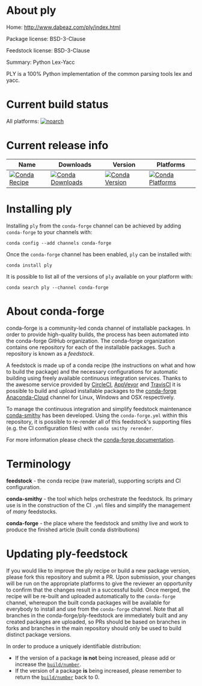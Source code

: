 About ply
=========

Home: http://www.dabeaz.com/ply/index.html

Package license: BSD-3-Clause

Feedstock license: BSD-3-Clause

Summary: Python Lex-Yacc

PLY is a 100% Python implementation of the common parsing tools lex and
yacc.


Current build status
====================

All platforms:
[![noarch](https://img.shields.io/circleci/project/github/conda-forge/ply-feedstock/master.svg?label=noarch)](https://circleci.com/gh/conda-forge/ply-feedstock)

Current release info
====================

| Name | Downloads | Version | Platforms |
| --- | --- | --- | --- |
| [![Conda Recipe](https://img.shields.io/badge/recipe-ply-green.svg)](https://anaconda.org/conda-forge/ply) | [![Conda Downloads](https://img.shields.io/conda/dn/conda-forge/ply.svg)](https://anaconda.org/conda-forge/ply) | [![Conda Version](https://img.shields.io/conda/vn/conda-forge/ply.svg)](https://anaconda.org/conda-forge/ply) | [![Conda Platforms](https://img.shields.io/conda/pn/conda-forge/ply.svg)](https://anaconda.org/conda-forge/ply) |

Installing ply
==============

Installing `ply` from the `conda-forge` channel can be achieved by adding `conda-forge` to your channels with:

```
conda config --add channels conda-forge
```

Once the `conda-forge` channel has been enabled, `ply` can be installed with:

```
conda install ply
```

It is possible to list all of the versions of `ply` available on your platform with:

```
conda search ply --channel conda-forge
```


About conda-forge
=================

conda-forge is a community-led conda channel of installable packages.
In order to provide high-quality builds, the process has been automated into the
conda-forge GitHub organization. The conda-forge organization contains one repository
for each of the installable packages. Such a repository is known as a *feedstock*.

A feedstock is made up of a conda recipe (the instructions on what and how to build
the package) and the necessary configurations for automatic building using freely
available continuous integration services. Thanks to the awesome service provided by
[CircleCI](https://circleci.com/), [AppVeyor](http://www.appveyor.com/)
and [TravisCI](https://travis-ci.org/) it is possible to build and upload installable
packages to the [conda-forge](https://anaconda.org/conda-forge)
[Anaconda-Cloud](http://docs.anaconda.org/) channel for Linux, Windows and OSX respectively.

To manage the continuous integration and simplify feedstock maintenance
[conda-smithy](http://github.com/conda-forge/conda-smithy) has been developed.
Using the ``conda-forge.yml`` within this repository, it is possible to re-render all of
this feedstock's supporting files (e.g. the CI configuration files) with ``conda smithy rerender``.

For more information please check the [conda-forge documentation](https://conda-forge.org/docs/).

Terminology
===========

**feedstock** - the conda recipe (raw material), supporting scripts and CI configuration.

**conda-smithy** - the tool which helps orchestrate the feedstock.
                   Its primary use is in the construction of the CI ``.yml`` files
                   and simplify the management of *many* feedstocks.

**conda-forge** - the place where the feedstock and smithy live and work to
                  produce the finished article (built conda distributions)


Updating ply-feedstock
======================

If you would like to improve the ply recipe or build a new
package version, please fork this repository and submit a PR. Upon submission,
your changes will be run on the appropriate platforms to give the reviewer an
opportunity to confirm that the changes result in a successful build. Once
merged, the recipe will be re-built and uploaded automatically to the
`conda-forge` channel, whereupon the built conda packages will be available for
everybody to install and use from the `conda-forge` channel.
Note that all branches in the conda-forge/ply-feedstock are
immediately built and any created packages are uploaded, so PRs should be based
on branches in forks and branches in the main repository should only be used to
build distinct package versions.

In order to produce a uniquely identifiable distribution:
 * If the version of a package **is not** being increased, please add or increase
   the [``build/number``](http://conda.pydata.org/docs/building/meta-yaml.html#build-number-and-string).
 * If the version of a package **is** being increased, please remember to return
   the [``build/number``](http://conda.pydata.org/docs/building/meta-yaml.html#build-number-and-string)
   back to 0.